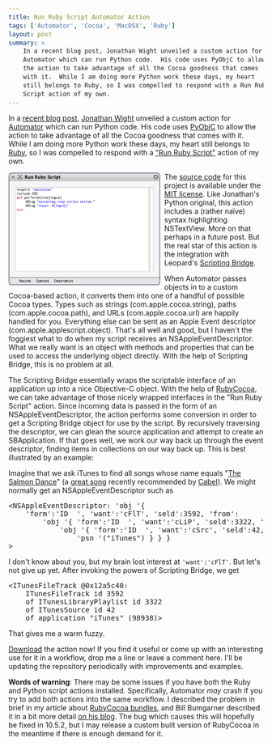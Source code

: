 ```yaml
---
title: Run Ruby Script Automator Action
tags: ['Automator', 'Cocoa', 'MacOSX', 'Ruby']
layout: post
summary: >
    In a recent blog post, Jonathan Wight unveiled a custom action for
    Automator which can run Python code.  His code uses PyObjC to allow
    the action to take advantage of all the Cocoa goodness that comes
    with it.  While I am doing more Python work these days, my heart
    still belongs to Ruby, so I was compelled to respond with a Run Ruby
    Script action of my own.
---
```


In a [recent blog post][RunPythonScript], [Jonathan Wight][schwa] unveiled a custom action for [Automator][Automator] which can run Python code.  His code uses [PyObjC][PyObjC] to allow the action to take advantage of all the Cocoa goodness that comes with it.  While I am doing more Python work these days, my heart still belongs to [Ruby][Ruby], so I was compelled to respond with a ["Run Ruby Script"][release] action of my own.

<img src="/images/RunRubyScript.png" alt="RunRubyScript.png" border="0" width="300px" align="left" style="margin-right: 8px"/>

The [source code][RunRubyScriptGIT] for this project is available under the [MIT license][MIT].  Like Jonathan's Python original, this action includes a (rather naïve) syntax highlighting NSTextView.  More on that perhaps in a future post.  But the real star of this action is the integration with Leopard's [Scripting Bridge][SB].

When Automator passes objects in to a custom Cocoa-based action, it converts them into one of a handful of possible Cocoa types.  Types such as strings (com.apple.cocoa.string), paths (com.apple.cocoa.path), and URLs (com.apple.cocoa.url) are happily handled for you.  Everything else can be sent as an Apple Event descriptor (com.apple.applescript.object).  That's all well and good, but I haven't the foggiest what to do when my script receives an NSAppleEventDescriptor.  What we really want is an object with methods and properties that can be used to access the underlying object directly.  With the help of Scripting Bridge, this is no problem at all.

The Scripting Bridge essentially wraps the scriptable interface of an application up into a nice Objective-C object.  With the help of [RubyCocoa][RubyCocoa], we can take advantage of those nicely wrapped interfaces in the "Run Ruby Script" action.  Since incoming data is passed in the form of an NSAppleEventDescriptor, the action performs some conversion in order to get a Scripting Bridge object for use by the script.  By recursively traversing the descriptor, we can glean the source application and attempt to create an SBApplication.  If that goes well, we work our way back up through the event descriptor, finding items in collections on our way back up.  This is best illustrated by an example:

Imagine that we ask iTunes to find all songs whose name equals "[The Salmon Dance][salmon]" (a [great song][salmon] recently recommended by [Cabel][Cabel]).  We might normally get an NSAppleEventDescriptor such as

<pre>
&lt;NSAppleEventDescriptor: 'obj '{ 
    'form':'ID  ', 'want':'cFlT', 'seld':3592, 'from':
        'obj '{ 'form':'ID  ', 'want':'cLiP', 'seld':3322, 'from':
            'obj '{ 'form':'ID  ', 'want':'cSrc', 'seld':42, 'from':
                'psn '("iTunes") } } }
&gt;
</pre>

I don't know about you, but my brain lost interest at `'want':'cFlT'`.  But let's not give up yet.  After invoking the powers of Scripting Bridge, we get

<pre>
&lt;ITunesFileTrack @0x12a5c40: 
    ITunesFileTrack id 3592 
    of ITunesLibraryPlaylist id 3322 
    of ITunesSource id 42 
    of application "iTunes" (98938)&gt;
</pre>

That gives me a warm fuzzy.

[Download][release] the action now!  If you find it useful or come up with an interesting use for it in a workflow, drop me a line or leave a comment here.  I'll be updating the repository periodically with improvements and examples.

**Words of warning**: There may be some issues if you have both the Ruby and Python script actions installed.  Specifically, Automator *may* crash if you try to add both actions into the same workflow.  I described the problem in brief in my article about [RubyCocoa bundles][RCBundle], and Bill Bumgarner described it in a bit more detail [on his blog][bbum].  The bug which causes this will hopefully be fixed in 10.5.2, but I may release a custom built version of RubyCocoa in the meantime if there is enough demand for it.

[release]: http://threeve.org/blog/releases/Run%20Ruby%20Script.action.zip
[RCBundle]: http://threeve.org/blog/2007/12/loadable-bundles-using-rubycocoa.html
[bbum]: http://www.friday.com/bbum/2007/11/25/can-ruby-python-an-objective-c-co-exist-in-a-single-application/
[SB]: http://developer.apple.com/documentation/Cocoa/Conceptual/ScriptingBridgeConcepts/Introduction/chapter_1_section_1.html
[MIT]: http://www.opensource.org/licenses/mit-license.php
[RunRubyScriptGIT]: http://code.threeve.org/?p=RunRubyScriptAction.git;a=summary
[Ruby]: http://www.ruby-lang.org/
[RubyCocoa]: http://rubycocoa.sourceforge.net/
[Automator]: http://www.apple.com/macosx/features/300.html#automator
[RunPythonScript]: http://toxicsoftware.com/run-python-script/
[schwa]: http://toxicsoftware.com/
[PyObjC]: http://pyobjc.sourceforge.net/
[Cabel]: http://cabel.name
[salmon]: http://phobos.apple.com/WebObjects/MZStore.woa/wa/viewAlbum?playlistId=257638042&s=143441&i=257638202
